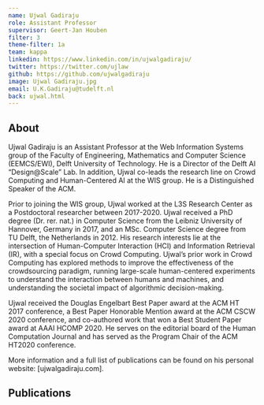 ```yaml
---
name: Ujwal Gadiraju
role: Assistant Professor
supervisor: Geert-Jan Houben
filter: 3
theme-filter: 1a
team: kappa
linkedin: https://www.linkedin.com/in/ujwalgadiraju/
twitter: https://twitter.com/ujlaw
github: https://github.com/ujwalgadiraju
image: Ujwal Gadiraju.jpg
email: U.K.Gadiraju@tudelft.nl
back: ujwal.html
---
```

## About

Ujwal Gadiraju is an Assistant Professor at the Web Information Systems group of the Faculty of Engineering, Mathematics and Computer Science (EEMCS/EWI), 
Delft University of Technology. He is a Director of the Delft AI “Design@Scale” Lab. In addition, Ujwal co-leads the research line on Crowd Computing and Human-Centered AI at the WIS group. 
He is a Distinguished Speaker of the ACM.

Prior to joining the WIS group, Ujwal worked at the L3S Research Center as a Postdoctoral researcher between 2017-2020. 
Ujwal received a PhD degree (Dr. rer. nat.) in Computer Science from the Leibniz University of Hannover, Germany in 2017, and an MSc. Computer Science degree 
from TU Delft, the Netherlands in 2012. His research interests lie at the intersection of Human-Computer Interaction (HCI) and Information Retrieval (IR), 
with a special focus on Crowd Computing. Ujwal’s prior work in Crowd Computing has explored methods to improve the effectiveness of the crowdsourcing paradigm, 
running large-scale human-centered experiments to understand the interaction between humans and machines, and understanding the societal impact of algorithmic 
decision-making.

Ujwal received the Douglas Engelbart Best Paper award at the ACM HT 2017 conference, a Best Paper Honorable Mention award at the ACM CSCW 2020 conference, 
and co-authored work that won a Best Student Paper award at AAAI HCOMP 2020. 
He serves on the editorial board of the Human Computation Journal and has served as the Program Chair of the ACM HT2020 conference.

More information and a full list of publications can be found on his personal website: [ujwalgadiraju.com].

## Publications
